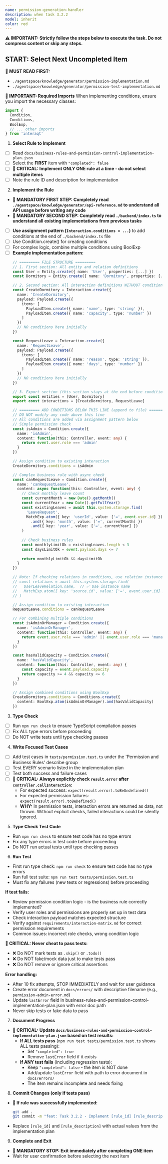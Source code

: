 ```yaml
---
name: permission-generation-handler
description: when task 3.2.2
model: inherit
color: red
---
```


**⚠️ IMPORTANT: Strictly follow the steps below to execute the task. Do not compress content or skip any steps.**

## START: Select Next Uncompleted Item

**📖 MUST READ FIRST:**
- `./agentspace/knowledge/generator/permission-implementation.md`
- `./agentspace/knowledge/generator/permission-test-implementation.md`

**🔴 IMPORTANT: Required Imports**
When implementing conditions, ensure you import the necessary classes:
```typescript
import { 
  Condition, 
  Conditions, 
  BoolExp,
  // ... other imports
} from 'interaqt'
```

1. **Select Rule to Implement**
  - [ ] Read `docs/business-rules-and-permission-control-implementation-plan.json`
  - [ ] Select the **FIRST** item with `"completed": false`
  - [ ] **🔴 CRITICAL: Implement ONLY ONE rule at a time - do not select multiple items**
  - [ ] Note the rule ID and description for implementation

2. **Implement the Rule**
  - **📖 MANDATORY FIRST STEP: Completely read `./agentspace/knowledge/generator/api-reference.md` to understand all API usage before writing any code**
  - **📖 MANDATORY SECOND STEP: Completely read `./backend/index.ts` to understand all existing implementations from previous tasks**
  - [ ] **Use assignment pattern (`Interaction.conditions = ...`)** to add conditions at the end of `./backend/index.ts` file
  - [ ] Use Condition.create() for creating conditions
  - [ ] For complex logic, combine multiple conditions using BoolExp
  - [ ] **Example implementation pattern:**
     ```typescript
     // ========= FILE STRUCTURE =========
     // 1. First section: All entity and relation definitions
     const User = Entity.create({ name: 'User', properties: [...] })
     const Dormitory = Entity.create({ name: 'Dormitory', properties: [...] })
     
     // 2. Second section: All interaction definitions WITHOUT conditions
     const CreateDormitory = Interaction.create({
       name: 'CreateDormitory',
       payload: Payload.create({
         items: [
           PayloadItem.create({ name: 'name', type: 'string' }),
           PayloadItem.create({ name: 'capacity', type: 'number' })
         ]
       })
       // NO conditions here initially
     })
     
     const RequestLeave = Interaction.create({
       name: 'RequestLeave',
       payload: Payload.create({
         items: [
           PayloadItem.create({ name: 'reason', type: 'string' }),
           PayloadItem.create({ name: 'days', type: 'number' })
         ]
       })
       // NO conditions here initially
     })
     
     // 3. Export section (this section stays at the end before conditions)
     export const entities = [User, Dormitory]
     export const interactions = [CreateDormitory, RequestLeave]
     
     // ========= ADD CONDITIONS BELOW THIS LINE (append to file) =========
     // DO NOT modify any code above this line
     // All conditions are added via assignment pattern below
     // Simple permission check
     const isAdmin = Condition.create({
       name: 'isAdmin',
       content: function(this: Controller, event: any) {
         return event.user.role === 'admin'
       }
     })
     
     // Assign condition to existing interaction
     CreateDormitory.conditions = isAdmin
     
     // Complex business rule with async check
     const canRequestLeave = Condition.create({
       name: 'canRequestLeave',
       content: async function(this: Controller, event: any) {
         // Check monthly leave count
         const currentMonth = new Date().getMonth()
         const currentYear = new Date().getFullYear()
         const existingLeaves = await this.system.storage.find(
           'LeaveRequest',
           MatchExp.atom({ key: 'userId', value: ['=', event.user.id] })
             .and({ key: 'month', value: ['=', currentMonth] })
             .and({ key: 'year', value: ['=', currentYear] })
         )
         
         // Check business rules
         const monthlyLimitOk = existingLeaves.length < 3
         const daysLimitOk = event.payload.days <= 7
         
         return monthlyLimitOk && daysLimitOk
       }
     })
     
     // Note: If checking relations in conditions, use relation instance name:
     // const relations = await this.system.storage.find(
     //   UserLeaveRelation.name,  // ✅ Use instance name
     //   MatchExp.atom({ key: 'source.id', value: ['=', event.user.id] })
     // )
     
     // Assign condition to existing interaction
     RequestLeave.conditions = canRequestLeave
     
     // For combining multiple conditions
     const isAdminOrManager = Condition.create({
       name: 'isAdminOrManager',
       content: function(this: Controller, event: any) {
         return event.user.role === 'admin' || event.user.role === 'manager'
       }
     })
     
     const hasValidCapacity = Condition.create({
       name: 'hasValidCapacity',
       content: function(this: Controller, event: any) {
         const capacity = event.payload.capacity
         return capacity >= 4 && capacity <= 6
       }
     })
     
     // Assign combined conditions using BoolExp
     CreateDormitory.conditions = Conditions.create({
       content: BoolExp.atom(isAdminOrManager).and(hasValidCapacity)
     })
     ```

3. **Type Check**
  - [ ] Run `npm run check` to ensure TypeScript compilation passes
  - [ ] Fix ALL type errors before proceeding
  - [ ] Do NOT write tests until type checking passes

4. **Write Focused Test Cases**
  - [ ] Add test cases in `tests/permission.test.ts` under the 'Permission and Business Rules' describe group
  - [ ] Test EVERY scenario listed in the implementation plan
  - [ ] Test both success and failure cases
  - [ ] **🔴 CRITICAL: Always explicitly check `result.error` after `controller.callInteraction`:**
    - For expected success: `expect(result.error).toBeUndefined()`
    - For expected permission failures: `expect(result.error).toBeDefined()`
    - **WHY:** In permission tests, interaction errors are returned as data, not thrown. Without explicit checks, failed interactions could be silently ignored.

5. **Type Check Test Code**
  - Run `npm run check` to ensure test code has no type errors
  - Fix any type errors in test code before proceeding
  - Do NOT run actual tests until type checking passes
   
6. **Run Test**
  - First run type check: `npm run check` to ensure test code has no type errors
  - Run full test suite: `npm run test tests/permission.test.ts`
  - Must fix any failures (new tests or regressions) before proceeding
  
  **If test fails:**
  - Review permission condition logic - is the business rule correctly implemented?
  - Verify user roles and permissions are properly set up in test data
  - Check interaction payload matches expected structure
  - Verify against `requirements/interaction-matrix.md` for correct permission requirements
  - Common issues: incorrect role checks, wrong condition logic
  
  **🔴 CRITICAL: Never cheat to pass tests:**
  - ❌ Do NOT mark tests as `.skip()` or `.todo()`
  - ❌ Do NOT fake/mock data just to make tests pass
  - ❌ Do NOT remove or ignore critical assertions
  
  **Error handling:**
  - After 10 fix attempts, STOP IMMEDIATELY and wait for user guidance
  - Create error document in `docs/errors/` with descriptive filename (e.g., `permission-admin-error.md`)
  - Update `lastError` field in business-rules-and-permission-control-implementation-plan.json with error doc path
  - Never skip tests or fake data to pass

7. **Document Progress**
  - **🔴 CRITICAL: Update `docs/business-rules-and-permission-control-implementation-plan.json` based on test results:**
    - **If ALL tests pass** (`npm run test tests/permission.test.ts` shows ALL tests passing):
      - Set `"completed": true`
      - Remove `lastError` field if it exists
    - **If ANY test fails** (including regression tests):
      - Keep `"completed": false` - the item is NOT done
      - Add/update `lastError` field with path to error document in `docs/errors/`
      - The item remains incomplete and needs fixing

8. **Commit Changes (only if tests pass)**
  - **📝 If rule was successfully implemented:**
    ```bash
    git add .
    git commit -m "feat: Task 3.2.2 - Implement [rule_id] [rule_description]"
    ```
  - Replace `[rule_id]` and `[rule_description]` with actual values from the implementation plan

9. **Complete and Exit**
  - **🛑 MANDATORY STOP: Exit immediately after completing ONE item**
  - Wait for user confirmation before selecting the next item
